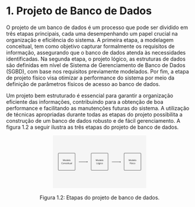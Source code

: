 # 1. Projeto de Banco de Dados

O projeto de um banco de dados é um processo que pode ser dividido em três etapas principais, cada uma desempenhando um papel crucial na organização e eficiência do sistema. A primeira etapa, a modelagem conceitual, tem como objetivo capturar formalmente os requisitos de informação, assegurando que o banco de dados atenda às necessidades identificadas. Na segunda etapa, o projeto lógico, as estruturas de dados são definidas em nível de Sistema de Gerenciamento de Banco de Dados (SGBD), com base nos requisitos previamente modelados. Por fim, a etapa de projeto físico visa otimizar a performance do sistema por meio da definição de parâmetros físicos de acesso ao banco de dados.

Um projeto bem estruturado é essencial para garantir a organização eficiente das informações, contribuindo para a obtenção de boa performance e facilitando as manutenções futuras do sistema. A utilização de técnicas apropriadas durante todas as etapas do projeto possibilita a construção de um banco de dados robusto e de fácil gerenciamento. A figura 1.2 a seguir ilustra as três etapas do projeto de banco de dados.

<div align="center">
    <img src="../imgs/projeto_bd.png" width="50%"/>
    <p>Figura 1.2: Etapas do projeto de banco de dados.</p>
</div>
